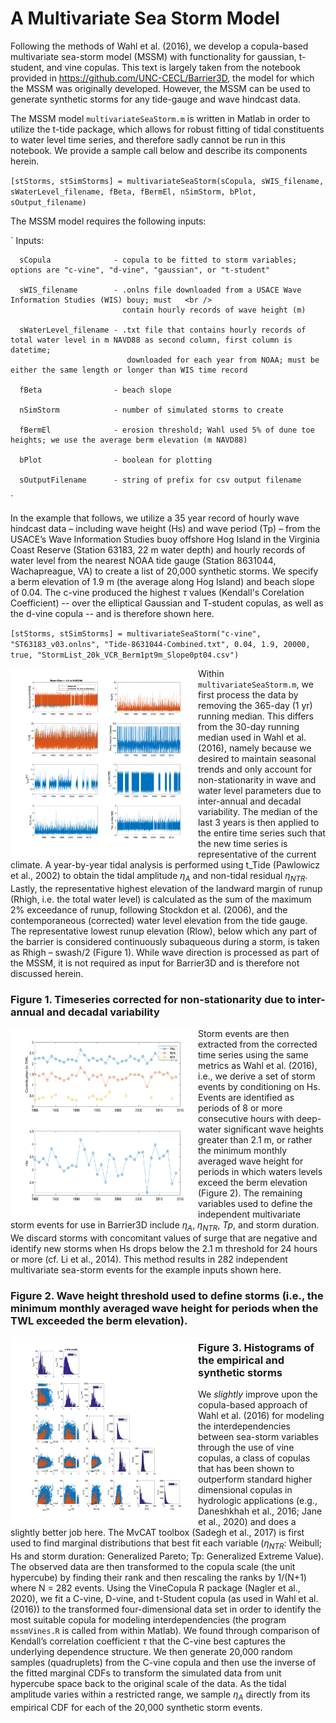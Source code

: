 # A Multivariate Sea Storm Model

Following the methods of Wahl et al. (2016), we develop a copula-based multivariate sea-storm model (MSSM) with functionality for gaussian, t-student, and vine copulas. This text is largely taken from the notebook provided in https://github.com/UNC-CECL/Barrier3D, the model for which the MSSM was originally developed. However, the MSSM can be used to generate synthetic storms for any tide-gauge and wave hindcast data.

The MSSM model `multivariateSeaStorm.m` is written in Matlab in order to utilize the t-tide package, which allows for robust fitting of tidal constituents to water level time series, and therefore sadly cannot be run in this notebook. We provide a sample call below and describe its components herein. 

`[stStorms, stSimStorms] = multivariateSeaStorm(sCopula, sWIS_filename, sWaterLevel_filename, fBeta, fBermEl, nSimStorm, bPlot, sOutput_filename)`

The MSSM model requires the following inputs:  


`  Inputs:  

      sCopula              - copula to be fitted to storm variables; options are "c-vine", "d-vine", "gaussian", or "t-student"
                            
      sWIS_filename        - .onlns file downloaded from a USACE Wave Information Studies (WIS) bouy; must   <br />
                             contain hourly records of wave height (m)  
                             
      sWaterLevel_filename - .txt file that contains hourly records of total water level in m NAVD88 as second column, first column is datetime; 
                              downloaded for each year from NOAA; must be either the same length or longer than WIS time record  
                              
      fBeta                - beach slope  
      
      nSimStorm            - number of simulated storms to create  
      
      fBermEl              - erosion threshold; Wahl used 5% of dune toe heights; we use the average berm elevation (m NAVD88)  
                             
      bPlot                - boolean for plotting  
      
      sOutputFilename      - string of prefix for csv output filename  
`

In the example that follows, we utilize a 35 year record of hourly wave hindcast data – including wave height (Hs) and wave period (Tp) – from the USACE’s Wave Information Studies buoy offshore Hog Island in the Virginia Coast Reserve (Station 63183, 22 m water depth) and hourly records of water level from the nearest NOAA tide gauge (Station 8631044, Wachapreague, VA) to create a list of 20,000 synthetic storms. We specify a berm elevation of 1.9 m (the average along Hog Island) and beach slope of 0.04. The c-vine produced the highest $\tau$ values (Kendall's Corelation Coefficient) -- over the elliptical Gaussian and T-student copulas, as well as the d-vine copula -- and is therefore shown here.

`[stStorms, stSimStorms] = multivariateSeaStorm("c-vine", "ST63183_v03.onlns", "Tide-8631044-Combined.txt", 0.04, 1.9, 20000, true, "StormList_20k_VCR_Berm1pt9m_Slope0pt04.csv")`

<img align="left" width="300" height="300" src="Fig1-QC-VCR_Berm1pt9m_Slope0pt04.png">  

Within `multivariateSeaStorm.m`, we first process the data by removing the 365-day (1 yr) running median. This differs from the 30-day running median used in Wahl et al. (2016), namely because we desired to maintain seasonal trends and only account for non-stationarity in wave and water level parameters due to inter-annual and decadal variability. The median of the last 3 years is then applied to the entire time series such that the new time series is representative of the current climate. A year-by-year tidal analysis is performed using t_Tide (Pawlowicz et al., 2002) to obtain the tidal amplitude $\eta_A$ and non-tidal residual $\eta_{NTR}$. Lastly, the representative highest elevation of the landward margin of runup (Rhigh, i.e. the total water level) is calculated as the sum of the maximum 2% exceedance of runup, following Stockdon et al. (2006), and the contemporaneous (corrected) water level elevation from the tide gauge. The representative lowest runup elevation (Rlow), below which any part of the barrier is considered continuously subaqueous during a storm, is taken as Rhigh – swash/2 (Figure 1). While wave direction is processed as part of the MSSM, it is not required as input for Barrier3D and is therefore not discussed herein.

### Figure 1. Timeseries corrected for non-stationarity due to inter-annual and decadal variability 

<img align="left" width="300" height="300" src="Fig2-TWL-VCR_Berm1pt9m_Slope0pt04.png">

Storm events are then extracted from the corrected time series using the same metrics as Wahl et al. (2016), i.e., we derive a set of storm events by conditioning on Hs. Events are identified as periods of 8 or more consecutive hours with deep-water significant wave heights greater than 2.1 m, or rather the minimum monthly averaged wave height for periods in which waters levels exceed the berm elevation (Figure 2). The remaining variables used to define the independent multivariate storm events for use in Barrier3D include $\eta_A$, $\eta_{NTR}$, $Tp$, and storm duration. We discard storms with concomitant values of surge that are negative and identify new storms when Hs drops below the 2.1 m threshold for 24 hours or more (cf. Li et al., 2014). This method results in 282 independent multivariate sea-storm events for the example inputs shown here.

### Figure 2. Wave height threshold used to define storms (i.e., the minimum monthly averaged wave height for periods when the TWL exceeded the berm elevation).

<img align="left" width="300" height="300" src="Fig3-Hist-VCR_Berm1pt9m_Slope0pt04.png">

### Figure 3. Histograms of the empirical and synthetic storms

We *slightly* improve upon the copula-based approach of Wahl et al. (2016) for modeling the interdependencies between sea-storm variables through the use of vine copulas, a class of copulas that has been shown to outperform standard higher dimensional copulas in hydrologic applications (e.g., Daneshkhah et al., 2016; Jane et al., 2020) and does a slightly better job here. The MvCAT toolbox (Sadegh et al., 2017) is first used to find marginal distributions that best fit each variable ($\eta_{NTR}$: Weibull; Hs and storm duration: Generalized Pareto; Tp: Generalized Extreme Value). The observed data are then transformed to the copula scale (the unit hypercube) by finding their rank and then rescaling the ranks by 1/(N+1) where N = 282 events. Using the VineCopula R package (Nagler et al., 2020), we fit a C-vine, D-vine, and t-Student copula (as used in Wahl et al. (2016)) to the transformed four-dimensional data set in order to identify the most suitable copula for modeling interdependencies (the program `mssmVines.R` is called from within Matlab). We found through comparison of Kendall’s correlation coefficient $\tau$ that the C-vine best captures the underlying dependence structure. We then generate 20,000 random samples (quadruplets) from the C-vine copula and then use the inverse of the fitted marginal CDFs to transform the simulated data from unit hypercube space back to the original scale of the data. As the tidal amplitude varies within a restricted range, we sample $\eta_A$ directly from its empirical CDF for each of the 20,000 synthetic storm events.
